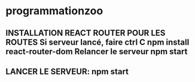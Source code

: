 # programmationzoo



INSTALLATION REACT ROUTER POUR LES ROUTES
Si serveur lancé, faire ctrl C
npm install react-router-dom
Relancer le serveur npm start
-----------------------------------------------------------
LANCER LE SERVEUR:
npm start
-----------------------------------------------------------
